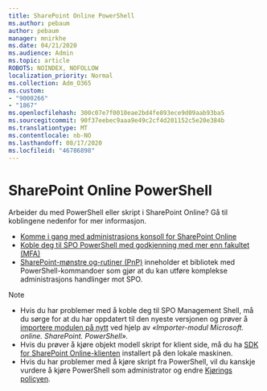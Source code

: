 ```yaml
---
title: SharePoint Online PowerShell
ms.author: pebaum
author: pebaum
manager: mnirkhe
ms.date: 04/21/2020
ms.audience: Admin
ms.topic: article
ROBOTS: NOINDEX, NOFOLLOW
localization_priority: Normal
ms.collection: Adm_O365
ms.custom:
- "9000266"
- "1867"
ms.openlocfilehash: 300c07e7f0010eae2bd4fe893ece9d09aab93ba5
ms.sourcegitcommit: 90f37eebec9aaa9e49c2cf4d201152c5e20e384b
ms.translationtype: MT
ms.contentlocale: nb-NO
ms.lasthandoff: 08/17/2020
ms.locfileid: "46786898"
---
```

# <a name="sharepoint-online-powershell"></a>SharePoint Online PowerShell

Arbeider du med PowerShell eller skript i SharePoint Online? Gå til koblingene nedenfor for mer informasjon.
- [Komme i gang med administrasjons konsoll for SharePoint Online](https://docs.microsoft.com/powershell/sharepoint/sharepoint-online/connect-sharepoint-online?view=sharepoint-ps)
- [Koble deg til SPO PowerShell med godkjenning med mer enn fakultet (MFA)](https://docs.microsoft.com/powershell/sharepoint/sharepoint-online/connect-sharepoint-online?view=sharepoint-ps#to-connect-with-multifactor-authentication-mfa)
- [SharePoint-mønstre og-rutiner (PnP)](https://docs.microsoft.com/powershell/sharepoint/sharepoint-pnp/sharepoint-pnp-cmdlets?view=sharepoint-ps) inneholder et bibliotek med PowerShell-kommandoer som gjør at du kan utføre komplekse administrasjons handlinger mot SPO.

> [!NOTE]
> - Hvis du har problemer med å koble deg til SPO Management Shell, må du sørge for at du har oppdatert til den nyeste versjonen og prøver å [importere modulen på nytt](https://docs.microsoft.com/powershell/developer/module/importing-a-powershell-module) ved hjelp av *«Importer-modul Microsoft. online. SharePoint. PowerShell».*
> - Hvis du prøver å kjøre objekt modell skript for klient side, må du ha [SDK for SharePoint Online-klienten](https://www.microsoft.com/download/details.aspx?id=42038) installert på den lokale maskinen.
> - Hvis du har problemer med å kjøre skript fra PowerShell, vil du kanskje vurdere å kjøre PowerShell som administrator og endre [Kjørings policyen](https://docs.microsoft.com/powershell/module/microsoft.powershell.core/about/about_execution_policies?view=powershell-6).